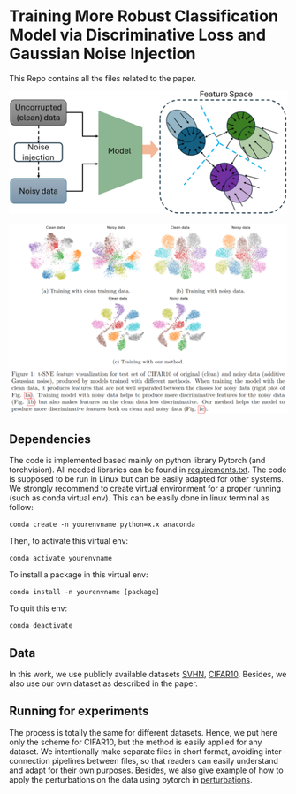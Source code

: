# Training More Robust Classification Model via Discriminative Loss and Gaussian Noise Injection

This Repo contains all the files related to the paper.

![Propose method](https://github.com/HaiVyNGUYEN/robust_noise/blob/master/illustrative/noisy_training.png)

![...](https://github.com/HaiVyNGUYEN/robust_noise/blob/master/illustrative/tsne.png)

## Dependencies

The code is implemented based mainly on python library Pytorch (and torchvision). All needed libraries can be found in  [requirements.txt](https://github.com/HaiVyNGUYEN/ld_official/blob/master/requirements.txt). The code is supposed to be run in Linux but can be easily adapted for other systems. We strongly recommend to create virtual environment for a proper running (such as conda virtual env). This can be easily done in linux terminal as follow:
```
conda create -n yourenvname python=x.x anaconda
```
Then, to activate this virtual env:
```
conda activate yourenvname
```
To install a package in this virtual env:
```
conda install -n yourenvname [package]
```

To quit this env:

```
conda deactivate
```

## Data

In this work, we use publicly available datasets [SVHN](http://ufldl.stanford.edu/housenumbers/), [CIFAR10](https://www.cs.toronto.edu/~kriz/cifar.html). Besides, we also use our own dataset as described in the paper.

## Running for experiments

The process is totally the same for different datasets. Hence, we put here only the scheme for CIFAR10, but the method is easily applied for any dataset. We intentionally make separate files in short format, avoiding inter-connection pipelines between files, so that readers can easily understand and adapt for their own purposes. Besides, we also give example of how to apply the perturbations on the data using pytorch in [perturbations](https://github.com/HaiVyNGUYEN/robust_noise/tree/master/perturbations).

